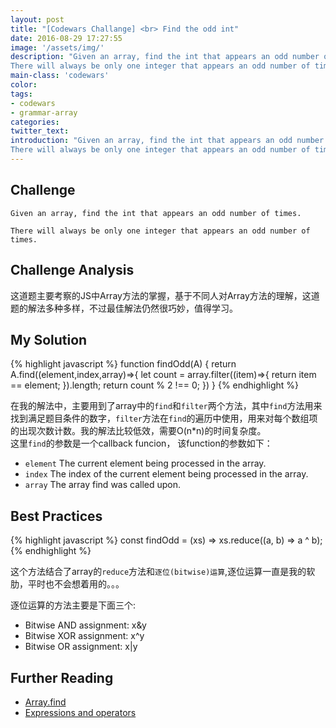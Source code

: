 ```yaml
---
layout: post
title: "[Codewars Challange] <br> Find the odd int"
date: 2016-08-29 17:27:55
image: '/assets/img/'
description: "Given an array, find the int that appears an odd number of times.
There will always be only one integer that appears an odd number of times."
main-class: 'codewars'
color:
tags:
- codewars
- grammar-array
categories:
twitter_text:
introduction: "Given an array, find the int that appears an odd number of times.
There will always be only one integer that appears an odd number of times."
---
```

## Challenge

```
Given an array, find the int that appears an odd number of times.

There will always be only one integer that appears an odd number of times.
```

## Challenge Analysis

这道题主要考察的JS中Array方法的掌握，基于不同人对Array方法的理解，这道题的解法多种多样，不过最佳解法仍然很巧妙，值得学习。

## My Solution

{% highlight javascript %}
function findOdd(A) {
  return A.find((element,index,array)=>{
    let count = array.filter((item)=>{
        return item == element;
      }).length;
    return count % 2 !== 0;
  })
}
{% endhighlight %}

在我的解法中，主要用到了array中的`find`和`filter`两个方法，其中`find`方法用来找到满足题目条件的数字，`filter`方法在`find`的遍历中使用，用来对每个数组项的出现次数计数。我的解法比较低效，需要O(n*n)的时间复杂度。<br>
这里`find`的参数是一个callback funcion， 该function的参数如下：

  - `element`
    The current element being processed in the array.
  - `index`
    The index of the current element being processed in the array.
  - `array`
    The array find was called upon.

## Best Practices

{% highlight javascript %}
  const findOdd = (xs) => xs.reduce((a, b) => a ^ b);
{% endhighlight %}

这个方法结合了array的`reduce`方法和`逐位(bitwise)运算`,逐位运算一直是我的软肋，平时也不会想着用的。。。

逐位运算的方法主要是下面三个:
- Bitwise AND assignment: x&y
- Bitwise XOR assignment: x^y
- Bitwise OR assignment: x|y

## Further Reading
- [Array.find](https://developer.mozilla.org/en-US/docs/Web/JavaScript/Reference/Global_Objects/Array/find)
- [Expressions and operators](https://developer.mozilla.org/en-US/docs/Web/JavaScript/Guide/Expressions_and_Operators)
